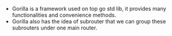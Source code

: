 * Gorilla is a framework used on top go std lib, it provides many functionalities and convenience methods.
* Gorilla also has the idea of subrouter that we can group these subrouters under one main router.